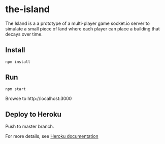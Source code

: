 # the-island
The Island is a a prototype of a multi-player game socket.io server to simulate a small piece of land where each player can place a building that decays over time.

## Install
```
npm install
```

## Run
```
npm start
```

Browse to http://localhost:3000

## Deploy to Heroku
Push to master branch.

For more details, see [Heroku documentation](https://dashboard.heroku.com/apps/the-island-game/deploy/heroku-git)
